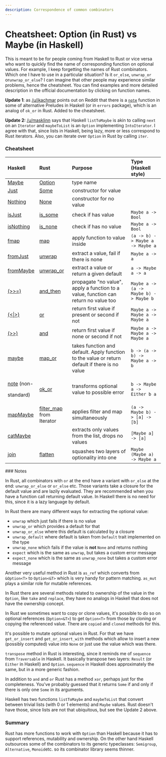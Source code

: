 ```yaml
---
description: Correspondence of common combinators
---
```


# Cheatsheet: Option \(in Rust\) vs Maybe \(in Haskell\)

This is meant to be for people coming from Haskell to Rust or vice versa who want to quickly find the name of corresponding function on optional values. For example, I keep forgetting the names of Rust combinators. Which one I have to use in a particular situation? Is it `or_else`, `unwrap_or` or`unwrap_or_else`? I can imagine that other people may experience similar problems, hence the cheatsheet. You can find examples and more detailed description in the official documentation by clicking on function names.

**Update 1**: as [/u/jkachmar](https://www.reddit.com/user/jkachmar) points out on Reddit that there is a [`note`](https://hackage.haskell.org/package/errors-2.3.0/docs/Control-Error-Util.html#v:note) function in some of alternative Preludes in Haskell \(or in `errors` package\), which is an analog of `ok_or` in Rust. Added to the cheatsheet.

**Update 2:** [/u/masklinn](https://www.reddit.com/user/masklinn) says that Haskell `listToMaybe` is akin to calling `next` on an `Iterator` and `maybeToList` is an `Option` implementing `IntoIterator`. I agree with that, since lists in Haskell, being lazy, more or less correspond to Rust iterators. Also, you can iterate over `Option` in Rust by calling `iter`.

### Cheatsheet

<table>
  <thead>
    <tr>
      <th style="text-align:left">Haskell</th>
      <th style="text-align:left">Rust</th>
      <th style="text-align:left">Purpose</th>
      <th style="text-align:left">Type (Haskell style)</th>
    </tr>
  </thead>
  <tbody>
    <tr>
      <td style="text-align:left"><a href="http://hackage.haskell.org/package/base-4.12.0.0/docs/Data-Maybe.html#t:Maybe">Maybe</a>
      </td>
      <td style="text-align:left"><a href="https://doc.rust-lang.org/std/option/enum.Option.html">Option</a>
      </td>
      <td style="text-align:left">type name</td>
      <td style="text-align:left"></td>
    </tr>
    <tr>
      <td style="text-align:left"><a href="http://hackage.haskell.org/package/base-4.12.0.0/docs/Data-Maybe.html#v:Just">Just</a>
      </td>
      <td style="text-align:left"><a href="https://doc.rust-lang.org/std/option/enum.Option.html#variant.Some">Some</a>
      </td>
      <td style="text-align:left">constructor for value</td>
      <td style="text-align:left"></td>
    </tr>
    <tr>
      <td style="text-align:left"><a href="http://hackage.haskell.org/package/base-4.12.0.0/docs/Data-Maybe.html#v:Nothing">Nothing</a>
      </td>
      <td style="text-align:left"><a href="https://doc.rust-lang.org/std/option/enum.Option.html#variant.None">None</a>
      </td>
      <td style="text-align:left">constructor for no value</td>
      <td style="text-align:left"></td>
    </tr>
    <tr>
      <td style="text-align:left"><a href="http://hackage.haskell.org/package/base-4.12.0.0/docs/Data-Maybe.html#v:isJust">isJust</a>
      </td>
      <td style="text-align:left"><a href="https://doc.rust-lang.org/std/option/enum.Option.html#method.is_some">is_some</a>
      </td>
      <td style="text-align:left">check if has value</td>
      <td style="text-align:left"><code>Maybe a -&gt; Bool</code>
      </td>
    </tr>
    <tr>
      <td style="text-align:left"><a href="http://hackage.haskell.org/package/base-4.12.0.0/docs/Data-Maybe.html#v:isNothing">isNothing</a>
      </td>
      <td style="text-align:left"><a href="https://doc.rust-lang.org/std/option/enum.Option.html#method.is_none">is_none</a>
      </td>
      <td style="text-align:left">check if has no value</td>
      <td style="text-align:left"><code>Maybe a -&gt; Bool</code>
      </td>
    </tr>
    <tr>
      <td style="text-align:left"><a href="https://hackage.haskell.org/package/base-4.12.0.0/docs/Data-Functor.html#v:fmap">fmap</a>
      </td>
      <td style="text-align:left"><a href="https://doc.rust-lang.org/std/option/enum.Option.html#method.map">map</a>
      </td>
      <td style="text-align:left">apply function to value inside</td>
      <td style="text-align:left"><code>(a -&gt; b) -&gt; Maybe a -&gt; Maybe a</code>
      </td>
    </tr>
    <tr>
      <td style="text-align:left"><a href="http://hackage.haskell.org/package/base-4.12.0.0/docs/Data-Maybe.html#v:fromJust">fromJust</a>
      </td>
      <td style="text-align:left"><a href="https://doc.rust-lang.org/std/option/enum.Option.html#method.unwrap">unwrap</a>
      </td>
      <td style="text-align:left">extract a value, fail if there is none</td>
      <td style="text-align:left"><code>Maybe a -&gt; a</code>
      </td>
    </tr>
    <tr>
      <td style="text-align:left"><a href="http://hackage.haskell.org/package/base-4.12.0.0/docs/Data-Maybe.html#v:fromMaybe">fromMaybe</a>
      </td>
      <td style="text-align:left"><a href="https://doc.rust-lang.org/std/option/enum.Option.html#method.unwrap_or">unwrap_or</a>
      </td>
      <td style="text-align:left">extract a value or return a given default</td>
      <td style="text-align:left"><code>a -&gt; Maybe a -&gt; a</code>
      </td>
    </tr>
    <tr>
      <td style="text-align:left"><a href="https://hackage.haskell.org/package/base-4.12.0.0/docs/Control-Monad.html#v:-62--62--61-">(&gt;&gt;=)</a>
      </td>
      <td style="text-align:left"><a href="https://doc.rust-lang.org/std/option/enum.Option.html#method.and_then">and_then</a>
      </td>
      <td style="text-align:left">propagate &quot;no value&quot;, apply a function to a value, function
        can return no value too</td>
      <td style="text-align:left"><code>Maybe a -&gt; (a -&gt; Maybe b) -&gt; Maybe b</code>
      </td>
    </tr>
    <tr>
      <td style="text-align:left"><a href="https://hackage.haskell.org/package/base-4.12.0.0/docs/Control-Applicative.html#v:-60--124--62-">(&lt;|&gt;)</a>
      </td>
      <td style="text-align:left"><a href="https://doc.rust-lang.org/std/option/enum.Option.html#method.or">or</a>
      </td>
      <td style="text-align:left">return first value if present or<b> </b>second if not</td>
      <td style="text-align:left"><code>Maybe a -&gt; Maybe a -&gt; Maybe a</code>
      </td>
    </tr>
    <tr>
      <td style="text-align:left"><a href="https://hackage.haskell.org/package/base-4.12.0.0/docs/Control-Monad.html#v:-62--62-">(&gt;&gt;)</a>
      </td>
      <td style="text-align:left"><a href="https://doc.rust-lang.org/std/option/enum.Option.html#method.and">and</a>
      </td>
      <td style="text-align:left">return first value if none or second if not</td>
      <td style="text-align:left"><code>Maybe a -&gt; Maybe a -&gt; Maybe a</code>
      </td>
    </tr>
    <tr>
      <td style="text-align:left"><a href="http://hackage.haskell.org/package/base-4.12.0.0/docs/Data-Maybe.html#v:maybe">maybe</a>
      </td>
      <td style="text-align:left"><a href="https://doc.rust-lang.org/std/option/enum.Option.html#method.map_or">map_or</a>
      </td>
      <td style="text-align:left">takes function and default. Apply function to the value or return default
        if there is no value</td>
      <td style="text-align:left"><code>b -&gt; (a -&gt; b) -&gt; Maybe a -&gt; b</code>
      </td>
    </tr>
    <tr>
      <td style="text-align:left">
        <p><a href="https://hackage.haskell.org/package/errors-2.3.0/docs/Control-Error-Util.html#v:note">note</a> (non-</p>
        <p>standard)</p>
      </td>
      <td style="text-align:left"><a href="https://doc.rust-lang.org/std/option/enum.Option.html#method.ok_or">ok_or</a>
      </td>
      <td style="text-align:left">transforms optional value to possible error</td>
      <td style="text-align:left"><code>b -&gt; Maybe a -&gt; Either b a</code>
      </td>
    </tr>
    <tr>
      <td style="text-align:left"><a href="http://hackage.haskell.org/package/base-4.12.0.0/docs/Data-Maybe.html#v:mapMaybe">mapMaybe</a>
      </td>
      <td style="text-align:left"><a href="https://doc.rust-lang.org/std/iter/trait.Iterator.html#method.filter_map">filter_map</a> from
        Iterator</td>
      <td style="text-align:left">applies filter and map simultaneously</td>
      <td style="text-align:left"><code>(a -&gt; Maybe b) -&gt; [a] -&gt; [b]</code>
      </td>
    </tr>
    <tr>
      <td style="text-align:left"><a href="http://hackage.haskell.org/package/base-4.12.0.0/docs/Data-Maybe.html#v:catMaybe">catMaybe</a>
      </td>
      <td style="text-align:left"></td>
      <td style="text-align:left">extracts only values from the list, drops no values</td>
      <td style="text-align:left"><code>[Maybe a] -&gt; [a]</code>
      </td>
    </tr>
    <tr>
      <td style="text-align:left"><a href="https://hackage.haskell.org/package/base-4.12.0.0/docs/Control-Monad.html#v:join">join</a>
      </td>
      <td style="text-align:left"><a href="https://doc.rust-lang.org/std/option/enum.Option.html#method.flatten">flatten</a>
      </td>
      <td style="text-align:left">squashes two layers of optionality into one</td>
      <td style="text-align:left"><code>Maybe (Maybe a) -&gt; Maybe a</code>
      </td>
    </tr>
  </tbody>
</table>### Notes

In Rust, all combinators with `or` at the end have a variant with `or_else` at the end: `unwrap_or_else` or `or_else` etc. Those variants take a closure for the default value and are lazily evaluated. They are recommended when you have a function call returning default value. In Haskell there is no need for this, since it is a lazy language by default.

In Rust there are many different ways for extracting the optional value:  

* `unwrap` which just fails if there is no value
* `unwrap_or` which provides a default for that
* `unwrap_or_else` where this default is calculated by a closure
* `unwrap_default` where default is taken from `Default` trait implemented on the type
* `unwrap_none` which fails if the value is **not** `None` and returns nothing
* `expect` which is the same as `unwrap`, but takes a custom error message
* `expect_none` which is the same as `unwrap_none` but takes a custom error message

Another very useful method in Rust is `as_ref` which converts from `&Option<T>` to `Option<&T>` which is very handy for pattern matching. `as_mut` plays a similar role for mutable references.

In Rust there are several methods related to ownership of the value in the `Option`, like `take` and `replace`, they have no analogs in Haskell that does not have the ownership concept.

In Rust we sometimes want to copy or clone values, it's possible to do so on optional references \(`Option<&T>`\) to get `Option<T>` from those by cloning or copying the referenced value. There are `copied` and `cloned` methods for this.

It's possible to mutate optional values in Rust. For that we have `get_or_insert` and `get_or_insert_with` methods which allow to insert a new \(possibly computed\) value into `None` or just use the value which was there.

`transpose` method in Rust is interesting, since it reminds me of `sequence` from `Traversable` in Haskell. It basically transpose two layers: `Result` \(or `Either` in Haskell\) and `Option`. `sequence` in Haskell does approximately the same, but in a more generic fashion.

In addition to `and` and `or` Rust has a method `xor`, perhaps just for the completeness. You've probably guessed that it returns `Some` if and only if there is only one `Some` in its arguments.

Haskell has two functions `listToMaybe` and `maybeToList` that convert between trivial lists \(with 0 or 1 elements\) and `Maybe` values. Rust doesn't have those, since lists are not that ubiquitous, but see the Update 2 above.

### Summary

Rust has more functions to work with `Option` than Haskell because it has to support references, mutability and ownership. On the other hand Haskell outsources some of the combinators to its generic typeclasses: `Semigroup`, `Alternative`, `Monoid`etc. so its combinator library seems thinner.

